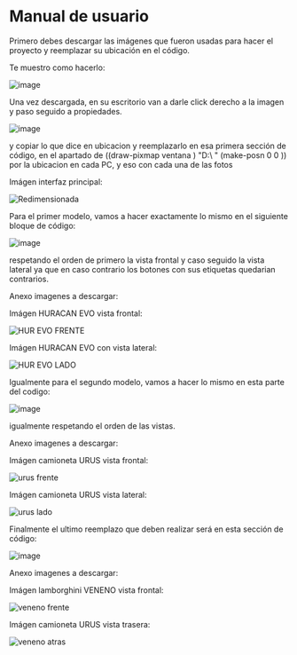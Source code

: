 # Manual de usuario
Primero debes descargar las imágenes que fueron usadas para hacer el proyecto y reemplazar su ubicación en el código.

Te muestro como hacerlo:

![image](https://github.com/user-attachments/assets/ca46b91f-e2e1-46fa-a16c-1310371a3726)

Una vez descargada, en su escritorio van a darle click derecho a la imagen y paso seguido a propiedades.

![image](https://github.com/user-attachments/assets/c0cb85f7-817d-43d0-8b67-f53df730ae53)

y copiar lo que dice en ubicacion y reemplazarlo en esa primera sección de código, en el apartado de ((draw-pixmap ventana ) "D:\\                              " (make-posn 0 0 ))
por la ubicacion en cada PC, y eso con cada una de las fotos


Imágen interfaz principal:

![Redimensionada](https://github.com/user-attachments/assets/97391dc1-9e09-41b6-a286-17dc97c46da2)


Para el primer modelo, vamos a hacer exactamente lo mismo en el siguiente bloque de código:

![image](https://github.com/user-attachments/assets/309158b7-a2ee-413d-a272-8de00dcdd8d0)

respetando el orden de primero la vista frontal y caso seguido la vista lateral ya que en caso contrario los botones con sus etiquetas quedarian contrarios.

Anexo imagenes a descargar:

Imágen HURACAN EVO vista frontal: 

![HUR EVO FRENTE](https://github.com/user-attachments/assets/8c8ee38f-f3b3-40d6-8c1f-736b83a0606d)


Imágen HURACAN EVO con vista lateral: 

![HUR EVO LADO](https://github.com/user-attachments/assets/d324c76b-1813-434a-a0eb-5408e2a04994)


Igualmente para el segundo modelo, vamos a hacer lo mismo en esta parte del codigo:


![image](https://github.com/user-attachments/assets/a6348a83-0e0d-49a6-abcf-c20f755d99fd)

igualmente respetando el orden de las vistas.

Anexo imagenes a descargar: 


Imágen camioneta URUS vista frontal:


![urus frente](https://github.com/user-attachments/assets/23d9421e-aff2-4ac8-aa18-9e003dacf2b1)


Imágen camioneta URUS vista lateral:


![urus lado](https://github.com/user-attachments/assets/ab4653dd-74e4-4285-a27c-f248c10dfe27)

Finalmente el ultimo reemplazo que deben realizar será en esta sección de código:


![image](https://github.com/user-attachments/assets/c0e478d8-469a-4fb8-bb1e-0cdee36d482b)


Anexo imagenes a descargar: 


Imágen lamborghini VENENO vista frontal:


![veneno frente](https://github.com/user-attachments/assets/7320772a-77c2-43cb-90fb-f64a034b7829)


Imágen camioneta URUS vista trasera:


![veneno atras](https://github.com/user-attachments/assets/2477ba71-d981-4404-b908-e2751c19b943)



